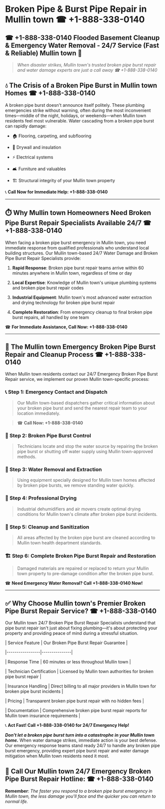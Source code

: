 # Broken Pipe & Burst Pipe Repair in Mullin town ☎ +1-888-338-0140  
## ☎ +1-888-338-0140 Flooded Basement Cleanup & Emergency Water Removal - 24/7 Service (Fast & Reliable) Mullin town 🚨  

> *When disaster strikes, Mullin town's trusted broken pipe burst repair and water damage experts are just a call away ☎ +1-888-338-0140*  

## 💧 The Crisis of a Broken Pipe Burst in Mullin town Homes ☎ +1-888-338-0140  

A broken pipe burst doesn't announce itself politely. These plumbing emergencies strike without warning, often during the most inconvenient times—middle of the night, holidays, or weekends—when Mullin town residents feel most vulnerable. Water cascading from a broken pipe burst can rapidly damage:  

* 🏠 Flooring, carpeting, and subflooring  
* 🧱 Drywall and insulation  
* ⚡ Electrical systems  
* 🛋️ Furniture and valuables  
* 🏗️ Structural integrity of your Mullin town property  

📞 **Call Now for Immediate Help: +1-888-338-0140**  

---  

## ⏱️ Why Mullin town Homeowners Need Broken Pipe Burst Repair Specialists Available 24/7 ☎ +1-888-338-0140  

When facing a broken pipe burst emergency in Mullin town, you need immediate response from qualified professionals who understand local building structures. Our Mullin town-based 24/7 Water Damage and Broken Pipe Burst Repair Specialists provide:  

1. **Rapid Response**: Broken pipe burst repair teams arrive within 60 minutes anywhere in Mullin town, regardless of time or day  
2. **Local Expertise**: Knowledge of Mullin town's unique plumbing systems and broken pipe burst repair codes  
3. **Industrial Equipment**: Mullin town's most advanced water extraction and drying technology for broken pipe burst repair  
4. **Complete Restoration**: From emergency cleanup to final broken pipe burst repairs, all handled by one team  

☎ **For Immediate Assistance, Call Now: +1-888-338-0140**  

---  

## 🔧 The Mullin town Emergency Broken Pipe Burst Repair and Cleanup Process ☎ +1-888-338-0140  

When Mullin town residents contact our 24/7 Emergency Broken Pipe Burst Repair service, we implement our proven Mullin town-specific process:  

### 📞 Step 1: Emergency Contact and Dispatch  
> Our Mullin town-based dispatchers gather critical information about your broken pipe burst and send the nearest repair team to your location immediately.  
> ☎ **Call Now: +1-888-338-0140**  

### 🚿 Step 2: Broken Pipe Burst Control  
> Technicians locate and stop the water source by repairing the broken pipe burst or shutting off water supply using Mullin town-approved methods.  

### 🌊 Step 3: Water Removal and Extraction  
> Using equipment specially designed for Mullin town homes affected by broken pipe bursts, we remove standing water quickly.  

### 💨 Step 4: Professional Drying  
> Industrial dehumidifiers and air movers create optimal drying conditions for Mullin town's climate after broken pipe burst incidents.  

### 🧼 Step 5: Cleanup and Sanitization  
> All areas affected by the broken pipe burst are cleaned according to Mullin town health department standards.  

### 🏗️ Step 6: Complete Broken Pipe Burst Repair and Restoration  
> Damaged materials are repaired or replaced to return your Mullin town property to pre-damage condition after the broken pipe burst.  

☎ **Need Emergency Water Removal? Call +1-888-338-0140 Now!**  

---  

## ✅ Why Choose Mullin town's Premier Broken Pipe Burst Repair Service? ☎ +1-888-338-0140  

Our Mullin town 24/7 Broken Pipe Burst Repair Specialists understand that pipe burst repair isn't just about fixing plumbing—it's about protecting your property and providing peace of mind during a stressful situation.  

| Service Feature | Our Broken Pipe Burst Repair Guarantee |  
|-----------------|---------------|  
| Response Time | 60 minutes or less throughout Mullin town |  
| Technician Certification | Licensed by Mullin town authorities for broken pipe burst repair |  
| Insurance Handling | Direct billing to all major providers in Mullin town for broken pipe burst incidents |  
| Pricing | Transparent broken pipe burst repair with no hidden fees |  
| Documentation | Comprehensive broken pipe burst repair reports for Mullin town insurance requirements |  

📞 **Act Fast! Call +1-888-338-0140 for 24/7 Emergency Help!**  

***Don't let a broken pipe burst turn into a catastrophe in your Mullin town home.*** When water damage strikes, immediate action is your best defense. Our emergency response teams stand ready 24/7 to handle any broken pipe burst emergency, providing expert pipe burst repair and water damage mitigation when Mullin town residents need it most.  

## 📱 Call Our Mullin town 24/7 Emergency Broken Pipe Burst Repair Hotline: ☎ +1-888-338-0140  

**Remember**: *The faster you respond to a broken pipe burst emergency in Mullin town, the less damage you'll face and the quicker you can return to normal life.*